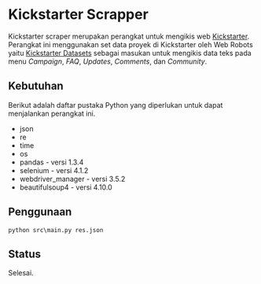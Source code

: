 # Kickstarter Scrapper
Kickstarter scraper merupakan perangkat untuk mengikis web [Kickstarter](https://www.kickstarter.com/). Perangkat ini menggunakan set data proyek di Kickstarter oleh Web Robots yaitu [Kickstarter Datasets](https://webrobots.io/kickstarter-datasets/) sebagai masukan untuk mengikis data teks pada menu _Campaign_, _FAQ_, _Updates_, _Comments_, dan _Community_.

## Kebutuhan
Berikut adalah daftar pustaka Python yang diperlukan untuk dapat menjalankan perangkat ini.
* json
* re
* time
* os
* pandas - versi 1.3.4
* selenium - versi 4.1.2
* webdriver_manager - versi 3.5.2
* beautifulsoup4 - versi 4.10.0

## Penggunaan
`python src\main.py res.json`

## Status
Selesai.